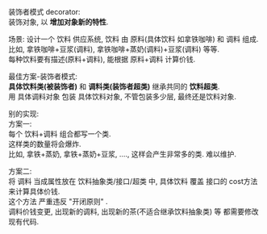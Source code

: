 装饰者模式 decorator:  
装饰对象, 以 **增加对象新的特性**.  

场景: 
设计一个 饮料 供应系统, 饮料 由 原料(具体饮料 如拿铁咖啡) 和 调料 组成.  
比如, 拿铁咖啡+豆浆(调料), 拿铁咖啡+蒸奶(调料)+豆浆(调料) 等等.  
每种饮料要有描述(原料+调料), 能根据 原料+调料 计算价钱.  

最佳方案-装饰者模式:  
**具体饮料类(被装饰者)** 和 **调料类(装饰者超类)** 继承共同的 **饮料超类**.  
用 具体调料对象 包装 具体饮料对象, 不管包装多少层, 最终还是饮料对象.  


别的实现:  
方案一:    
每个 饮料+调料 组合都写一个类.   
这样类的数量将会爆炸.  
比如, 拿铁+蒸奶, 拿铁+蒸奶+豆浆, ...., 这样会产生非常多的类. 难以维护.  

方案二:  
将 调料 当成属性放在 饮料抽象类/接口/超类 中, 具体饮料 覆盖 接口的 cost方法 来计算具体价钱.  
这个方法 严重违反 "开闭原则" .  
 调料价钱变更, 出现新的调料, 出现新的茶(不适合继承饮料抽象类) 等 都需要修改现有代码.  
 
 
